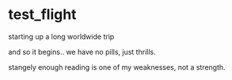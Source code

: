 # test_flight
starting up a long worldwide trip

and so it begins..
we have no pills, just thrills.


stangely enough reading is one of my weaknesses, not a strength.
